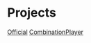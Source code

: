 # Projects

[Official](https://github.com/PavelOfficial/gridwars-bots)
[CombinationPlayer](https://github.com/Combination/GridWarsPlayer)
